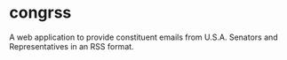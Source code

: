 # congrss
A web application to provide constituent emails from U.S.A. Senators and Representatives in an RSS format.
